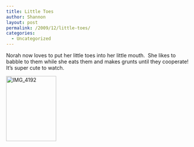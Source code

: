 ```yaml
---
title: Little Toes
author: Shannon
layout: post
permalink: /2009/12/little-toes/
categories:
  - Uncategorized
---
```

<p style="text-align: left;">
  Norah now loves to put her little toes into her little mouth.  She likes to babble to them while she eats them and makes grunts until they cooperate!  It&#8217;s super cute to watch.
</p>

[<img class="size-medium wp-image-1203  alignleft" title="IMG_4192" src="http://braunerpots.com/blog/wp-content/uploads/2009/12/IMG_4192-225x300.jpg" alt="IMG_4192" width="136" height="178" />][1]

 [1]: http://braunerpots.com/blog/wp-content/uploads/2009/12/IMG_4192.JPG